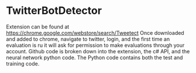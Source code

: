# TwitterBotDetector

Extension can be found at https://chrome.google.com/webstore/search/Tweetect
Once downloaded and added to chrome, navigate to twitter, login, and the first time an evaluation is ru it will ask for permission to make evaluations through your account. 
Github code is broken down into the extension, the c# API, and the neural network python code. The Python code contains both the test and training code.
